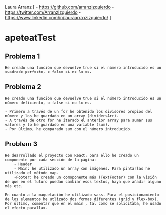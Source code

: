 Laura Arranz [
    - https://github.com/arranzizquierdo
    - https://twitter.com/ArranzIzquierdo
    - https://www.linkedin.com/in/lauraarranzizquierdo/
]

# apeteatTest


## Problema 1
    He creado una función que devuelve true si el número introducido es un cuadrado perfecto, o false si no lo es.

## Problema 2
    He creado una función que devuelve true si el número introducido es un número deficiento, o false si no lo es.

    - Primero a través de un for he obtenido los divisores propios del número y los he guardado en un array (dividersArr).
    - A través de otro for he iterado el anterior array para sumar sus valores y lo he guardado en una variable (sum).
    - Por último, he comparado sum con el número introducido.

## Problem 3
    He dearrollado el proyecto con React; para ello he creado un componente por cada sección de la página:
        - Header
        - Main: he utilizado un array con imágenes. Para pintarlas he utilizado el método map.
        -Footer: he creado un comoponente más (TextFooter) con la visión de que en el futuro puedan cambiar esos textos, haya que añadir alguno más etc.

    En cuanto a la maquetación he utilizado sass. Para el posicionamiento de los elementos he utlizado dos formas diferentes (grid y flex-box). Por último, comentar que en el main , tal como se solicitaba, he usado el efecto parallax. 